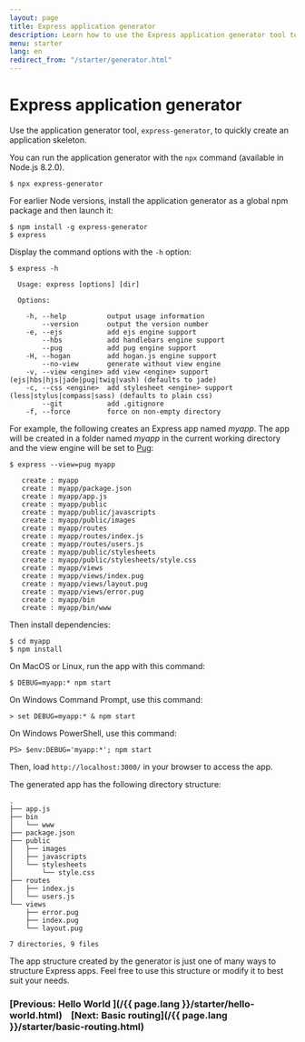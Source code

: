 ```yaml
---
layout: page
title: Express application generator
description: Learn how to use the Express application generator tool to quickly create a skeleton for your Express.js applications, streamlining setup and configuration.
menu: starter
lang: en
redirect_from: "/starter/generator.html"
---
```


# Express application generator

Use the application generator tool, `express-generator`, to quickly create an application skeleton.

You can run the application generator with the `npx` command (available in Node.js 8.2.0).

```console
$ npx express-generator
```

For earlier Node versions, install the application generator as a global npm package and then launch it:

```console
$ npm install -g express-generator
$ express
```

Display the command options with the `-h` option:

```console
$ express -h

  Usage: express [options] [dir]

  Options:

    -h, --help          output usage information
        --version       output the version number
    -e, --ejs           add ejs engine support
        --hbs           add handlebars engine support
        --pug           add pug engine support
    -H, --hogan         add hogan.js engine support
        --no-view       generate without view engine
    -v, --view <engine> add view <engine> support (ejs|hbs|hjs|jade|pug|twig|vash) (defaults to jade)
    -c, --css <engine>  add stylesheet <engine> support (less|stylus|compass|sass) (defaults to plain css)
        --git           add .gitignore
    -f, --force         force on non-empty directory
```

For example, the following creates an Express app named _myapp_. The app will be created in a folder named _myapp_ in the current working directory and the view engine will be set to <a href="https://pugjs.org/" target="_blank" title="Pug documentation">Pug</a>:

```console
$ express --view=pug myapp

   create : myapp
   create : myapp/package.json
   create : myapp/app.js
   create : myapp/public
   create : myapp/public/javascripts
   create : myapp/public/images
   create : myapp/routes
   create : myapp/routes/index.js
   create : myapp/routes/users.js
   create : myapp/public/stylesheets
   create : myapp/public/stylesheets/style.css
   create : myapp/views
   create : myapp/views/index.pug
   create : myapp/views/layout.pug
   create : myapp/views/error.pug
   create : myapp/bin
   create : myapp/bin/www
```

Then install dependencies:

```console
$ cd myapp
$ npm install
```

On MacOS or Linux, run the app with this command:

```console
$ DEBUG=myapp:* npm start
```

On Windows Command Prompt, use this command:

```console
> set DEBUG=myapp:* & npm start
```

On Windows PowerShell, use this command:

```console
PS> $env:DEBUG='myapp:*'; npm start
```


Then, load `http://localhost:3000/` in your browser to access the app.

The generated app has the following directory structure:

```console
.
├── app.js
├── bin
│   └── www
├── package.json
├── public
│   ├── images
│   ├── javascripts
│   └── stylesheets
│       └── style.css
├── routes
│   ├── index.js
│   └── users.js
└── views
    ├── error.pug
    ├── index.pug
    └── layout.pug

7 directories, 9 files
```

<div class="doc-box doc-info" markdown="1">
The app structure created by the generator is just one of many ways to structure Express apps. Feel free to use this structure or modify it to best suit your needs.
</div>

###  [Previous: Hello World ](/{{ page.lang }}/starter/hello-world.html)&nbsp;&nbsp;&nbsp;&nbsp;[Next: Basic routing](/{{ page.lang }}/starter/basic-routing.html)
